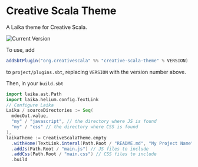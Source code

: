 # Creative Scala Theme

A Laika theme for Creative Scala.

![Current Version](https://img.shields.io/maven-central/v/org.creativescala/creative-scala-theme_2.12_1.0)

To use, add 

```scala
addSbtPlugin("org.creativescala" %% "creative-scala-theme" % VERSION)
```

to `project/plugins.sbt`, replacing `VERSION` with the version number above.

Then, in your `build.sbt`

```scala
import laika.ast.Path
import laika.helium.config.TextLink
// Configure Laika
Laika / sourceDirectories := Seq(
  mdocOut.value,
  "my" / "javascript", // the directory where JS is found
  "my" / "css" // the directory where CSS is found
),
laikaTheme := CreativeScalaTheme.empty
  .withHome(TextLink.interal(Path.Root / "README.md", "My Project Name"))
  .addJs(Path.Root / "main.js") // JS files to include
  .addCss(Path.Root / "main.css") // CSS files to include
  .build
```
